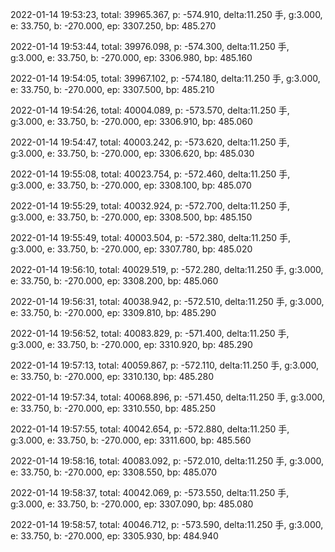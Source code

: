2022-01-14 19:53:23, total: 39965.367, p: -574.910, delta:11.250 手, g:3.000, e: 33.750, b: -270.000, ep: 3307.250, bp: 485.270

2022-01-14 19:53:44, total: 39976.098, p: -574.300, delta:11.250 手, g:3.000, e: 33.750, b: -270.000, ep: 3306.980, bp: 485.160

2022-01-14 19:54:05, total: 39967.102, p: -574.180, delta:11.250 手, g:3.000, e: 33.750, b: -270.000, ep: 3307.500, bp: 485.210

2022-01-14 19:54:26, total: 40004.089, p: -573.570, delta:11.250 手, g:3.000, e: 33.750, b: -270.000, ep: 3306.910, bp: 485.060

2022-01-14 19:54:47, total: 40003.242, p: -573.620, delta:11.250 手, g:3.000, e: 33.750, b: -270.000, ep: 3306.620, bp: 485.030

2022-01-14 19:55:08, total: 40023.754, p: -572.460, delta:11.250 手, g:3.000, e: 33.750, b: -270.000, ep: 3308.100, bp: 485.070

2022-01-14 19:55:29, total: 40032.924, p: -572.700, delta:11.250 手, g:3.000, e: 33.750, b: -270.000, ep: 3308.500, bp: 485.150

2022-01-14 19:55:49, total: 40003.504, p: -572.380, delta:11.250 手, g:3.000, e: 33.750, b: -270.000, ep: 3307.780, bp: 485.020

2022-01-14 19:56:10, total: 40029.519, p: -572.280, delta:11.250 手, g:3.000, e: 33.750, b: -270.000, ep: 3308.200, bp: 485.060

2022-01-14 19:56:31, total: 40038.942, p: -572.510, delta:11.250 手, g:3.000, e: 33.750, b: -270.000, ep: 3309.810, bp: 485.290

2022-01-14 19:56:52, total: 40083.829, p: -571.400, delta:11.250 手, g:3.000, e: 33.750, b: -270.000, ep: 3310.920, bp: 485.290

2022-01-14 19:57:13, total: 40059.867, p: -572.110, delta:11.250 手, g:3.000, e: 33.750, b: -270.000, ep: 3310.130, bp: 485.280

2022-01-14 19:57:34, total: 40068.896, p: -571.450, delta:11.250 手, g:3.000, e: 33.750, b: -270.000, ep: 3310.550, bp: 485.250

2022-01-14 19:57:55, total: 40042.654, p: -572.880, delta:11.250 手, g:3.000, e: 33.750, b: -270.000, ep: 3311.600, bp: 485.560

2022-01-14 19:58:16, total: 40083.092, p: -572.010, delta:11.250 手, g:3.000, e: 33.750, b: -270.000, ep: 3308.550, bp: 485.070

2022-01-14 19:58:37, total: 40042.069, p: -573.550, delta:11.250 手, g:3.000, e: 33.750, b: -270.000, ep: 3307.090, bp: 485.080

2022-01-14 19:58:57, total: 40046.712, p: -573.590, delta:11.250 手, g:3.000, e: 33.750, b: -270.000, ep: 3305.930, bp: 484.940